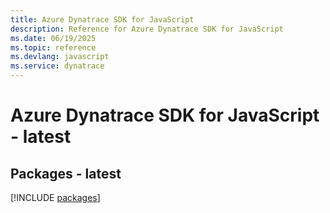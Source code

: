 ```yaml
---
title: Azure Dynatrace SDK for JavaScript
description: Reference for Azure Dynatrace SDK for JavaScript
ms.date: 06/19/2025
ms.topic: reference
ms.devlang: javascript
ms.service: dynatrace
---
```

# Azure Dynatrace SDK for JavaScript - latest
## Packages - latest
[!INCLUDE [packages](dynatrace-index.md)]